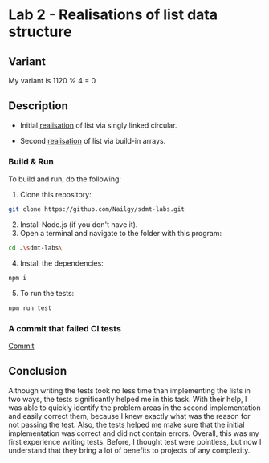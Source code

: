 # Lab 2 - Realisations of list data structure

## Variant

My variant is 1120 % 4 = 0

## Description

- Initial [realisation](https://github.com/Nailgy/sdmt-labs/commit/d2bbb9ed11d61ce2cd053f657608b1d486c1298b) of list via singly linked circular.

- Second [realisation](https://github.com/Nailgy/sdmt-labs/commit/0ddfdee27c1fe426e80dc04565e5984b12644001) of list via build-in arrays.

### Build & Run

To build and run, do the following:

1. Clone this repository:

```bash
git clone https://github.com/Nailgy/sdmt-labs.git
```

2. Install Node.js (if you don't have it).
3. Open a terminal and navigate to the folder with this program:

```bash
cd .\sdmt-labs\
```

4. Install the dependencies:

```bash
npm i
```

5. To run the tests:

```bash
npm run test
```

### A commit that failed CI tests

[Commit](https://github.com/Nailgy/sdmt-labs/commit/a20325fc6246d928cf489c68bad348c59d88c881)

## Conclusion

Although writing the tests took no less time than implementing the lists in two ways, the tests significantly helped me in this task. With their help, I was able to quickly identify the problem areas in the second implementation and easily correct them, because I knew exactly what was the reason for not passing the test. Also, the tests helped me make sure that the initial implementation was correct and did not contain errors. Overall, this was my first experience writing tests.
Before, I thought test were pointless, but now I understand that they bring a lot of benefits to projects of any complexity.
